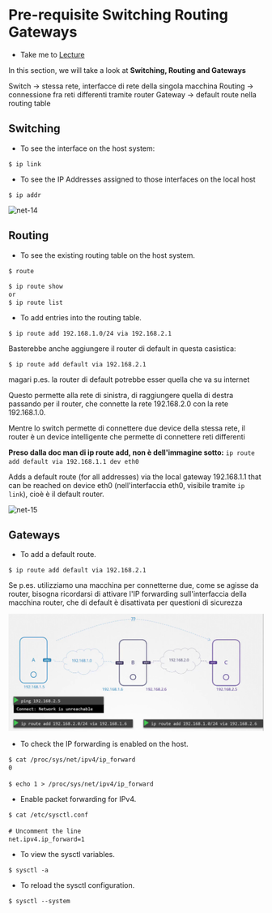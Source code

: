 # Pre-requisite Switching Routing Gateways

  - Take me to [Lecture](https://kodekloud.com/topic/pre-requisite-switching-routing-gateways-cni-in-kubernetes/)

In this section, we will take a look at **Switching, Routing and Gateways**

Switch -> stessa rete, interfacce di rete della singola macchina
Routing -> connessione fra reti differenti tramite router
Gateway -> default route nella routing table

## Switching

- To see the interface on the host system:
```
$ ip link
```

- To see the IP Addresses assigned to those interfaces on the local host
```
$ ip addr
```

![net-14](../../images/net14.PNG)

## Routing

- To see the existing routing table on the host system.

```
$ route
```
```
$ ip route show
or
$ ip route list
```

- To add entries into the routing table.

```
$ ip route add 192.168.1.0/24 via 192.168.2.1

```
Basterebbe anche aggiungere il router di default in questa casistica:

```
$ ip route add default via 192.168.2.1
```
magari p.es. la router di default potrebbe esser quella che va su internet

Questo permette alla rete di sinistra, di raggiungere quella di destra passando
per il router, che connette la rete 192.168.2.0 con la rete 192.168.1.0.

Mentre lo switch permette di connettere due device della stessa rete, 
il router è un device intelligente che permette di connettere reti differenti

**Preso dalla doc man di ip route add, non è dell'immagine sotto:**
`ip route add default via 192.168.1.1 dev eth0`

Adds a default route (for all addresses) via the local gateway 192.168.1.1 that can be reached 
on device eth0 (nell'interfaccia eth0, visibile tramite `ip link`), cioè è il default router.

![net-15](../../images/net15.PNG)

## Gateways

- To add a default route.
```
$ ip route add default via 192.168.2.1
```

Se p.es. utilizziamo una macchina per connetterne due, come se agisse da router, bisogna ricordarsi di 
attivare l'IP forwarding sull'interfaccia della macchina router, che di default è disattivata per questioni di sicurezza

![img.png](../../images/port-forwarding.png)

- To check the IP forwarding is enabled on the host.
```
$ cat /proc/sys/net/ipv4/ip_forward
0

$ echo 1 > /proc/sys/net/ipv4/ip_forward
```

- Enable packet forwarding for IPv4.
```
$ cat /etc/sysctl.conf

# Uncomment the line
net.ipv4.ip_forward=1
```

- To view the sysctl variables.
```
$ sysctl -a 
```

- To reload the sysctl configuration.
```
$ sysctl --system
```





